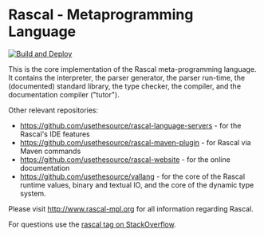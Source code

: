 # Rascal - Metaprogramming Language
[![Build and Deploy](https://github.com/usethesource/rascal/actions/workflows/build.yaml/badge.svg)](https://github.com/usethesource/rascal/actions/workflows/build.yaml)

This is the core implementation of the Rascal meta-programming language. It contains the interpreter, the parser generator, the parser run-time,
the (documented) standard library, the type checker, the compiler, and the documentation compiler ("tutor").

Other relevant repositories:

* https://github.com/usethesource/rascal-language-servers - for the Rascal's IDE features
* https://github.com/usethesource/rascal-maven-plugin - for Rascal via Maven commands
* https://github.com/usethesource/rascal-website - for the online documentation
* https://github.com/usethesource/vallang - for the core of the Rascal runtime values, binary and textual IO, and the core of the dynamic type system.

Please visit http://www.rascal-mpl.org for all information regarding Rascal.

For questions use the [rascal tag on StackOverflow](http://stackoverflow.com/questions/tagged/rascal).
